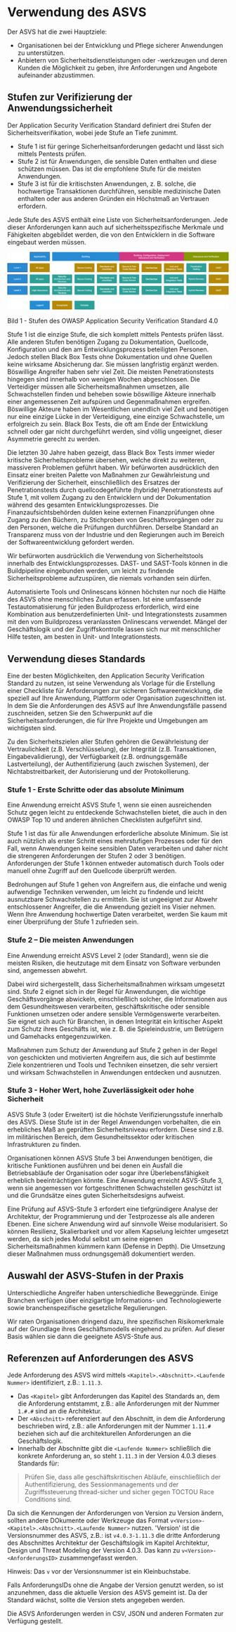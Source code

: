 # Verwendung des ASVS

Der ASVS hat die zwei Hauptziele:

* Organisationen bei der Entwicklung und Pflege sicherer Anwendungen zu unterstützen.
* Anbietern von Sicherheitsdienstleistungen oder -werkzeugen und deren Kunden die Möglichkeit zu geben, ihre Anforderungen und Angebote aufeinander abzustimmen.

## Stufen zur Verifizierung der Anwendungssicherheit

Der Application Security Verification Standard definiert drei Stufen der Sicherheitsverifikation, wobei jede Stufe an Tiefe zunimmt.

* Stufe 1 ist für geringe Sicherheitsanforderungen gedacht und lässt sich mittels Pentests prüfen.
* Stufe 2 ist für Anwendungen, die sensible Daten enthalten und diese schützen müssen. Das ist die empfohlene Stufe für die meisten Anwendungen.
* Stufe 3 ist für die kritischsten Anwendungen, z. B. solche, die hochwertige Transaktionen durchführen, sensible medizinische Daten enthalten oder aus anderen Gründen ein Höchstmaß an Vertrauen erfordern.

Jede Stufe des ASVS enthält eine Liste von Sicherheitsanforderungen. Jede dieser Anforderungen kann auch auf sicherheitsspezifische Merkmale und Fähigkeiten abgebildet werden, die von den Entwicklern in die Software eingebaut werden müssen.

![ASVS Levels](https://raw.githubusercontent.com/OWASP/ASVS/master/4.0/images/asvs_40_levels_de.png "ASVS Stufen")

Bild 1 - Stufen des OWASP Application Security Verification Standard 4.0

Stufe 1 ist die einzige Stufe, die sich komplett mittels Pentests prüfen lässt. Alle anderen Stufen benötigen Zugang zu Dokumentation, Quellcode, Konfiguration und den am Entwicklungsprozess beteiligten Personen. Jedoch stellen Black Box Tests ohne Dokumentation und ohne Quellen keine wirksame Absicherung dar. Sie müssen langfristig ergänzt werden. Böswillige Angreifer haben sehr viel Zeit. Die meisten Penetrationstests hingegen sind innerhalb von wenigen Wochen abgeschlossen. Die Verteidiger müssen alle Sicherheitsmaßnahmen umsetzen, alle Schwachstellen finden und beheben sowie böswillige Akteure innerhalb einer angemessenen Zeit aufspüren und Gegenmaßnahmen ergreifen. Böswillige Akteure haben im Wesentlichen unendlich viel Zeit und benötigen nur eine einzige Lücke in der Verteidigung, eine einzige Schwachstelle, um erfolgreich zu sein. Black Box Tests, die oft am Ende der Entwicklung schnell oder gar nicht durchgeführt werden, sind völlig ungeeignet, dieser Asymmetrie gerecht zu werden.

Die letzten 30 Jahre haben gezeigt, dass Black Box Tests immer wieder kritische Sicherheitsprobleme übersehen, welche direkt zu weiteren, massiveren Problemen geführt haben. Wir befürworten ausdrücklich den Einsatz einer breiten Palette von Maßnahmen zur Gewährleistung und Verifizierung der Sicherheit, einschließlich des Ersatzes der Penetrationstests durch quellcodegeführte (hybride) Penetrationstests auf Stufe 1, mit vollem Zugang zu den Entwicklern und der Dokumentation während des gesamten Entwicklungsprozesses. Die Finanzaufsichtsbehörden dulden keine externen Finanzprüfungen ohne Zugang zu den Büchern, zu Stichproben von Geschäftsvorgängen oder zu den Personen, welche die Prüfungen durchführen. Derselbe Standard an Transparenz muss von der Industrie und den Regierungen auch im Bereich der Softwareentwicklung gefordert werden.

Wir befürworten ausdrücklich die Verwendung von Sicherheitstools innerhalb des Entwicklungsprozesses. DAST- und SAST-Tools können in die Buildpipeline eingebunden werden, um leicht zu findende Sicherheitsprobleme aufzuspüren, die niemals vorhanden sein dürfen.

Automatisierte Tools und Onlinescans können höchsten nur noch die Hälfte des ASVS ohne menschliches Zutun erfassen. Ist eine umfassende Testautomatisierung für jeden Buildprozess erforderlich, wird eine Kombination aus benutzerdefinierten Unit- und Integrationstests zusammen mit den vom Buildprozess veranlassten Onlinescans verwendet. Mängel der Geschäftslogik und der Zugriffskontrolle lassen sich nur mit menschlicher Hilfe testen, am besten in Unit- und Integrationstests.

## Verwendung dieses Standards

Eine der besten Möglichkeiten, den Application Security Verification Standard zu nutzen, ist seine Verwendung als Vorlage für die Erstellung einer Checkliste für Anforderungen zur sicheren Softwareentwicklung, die speziell auf Ihre Anwendung, Plattform oder Organisation zugeschnitten ist. In dem Sie die Anforderungen des ASVS auf Ihre Anwendungsfälle passend zuschneiden, setzen Sie den Schwerpunkt auf die Sicherheitsanforderungen, die für Ihre Projekte und Umgebungen am wichtigsten sind.

Zu den Sicherheitszielen aller Stufen gehören die Gewährleistung der Vertraulichkeit (z.B. Verschlüsselung), der Integrität (z.B. Transaktionen, Eingabevalidierung), der Verfügbarkeit (z.B. ordnungsgemäße Lastverteilung), der Authentifizierung (auch zwischen Systemen), der Nichtabstreitbarkeit, der Autorisierung und der Protokollierung.

### Stufe 1 - Erste Schritte oder das absolute Minimum

Eine Anwendung erreicht ASVS Stufe 1, wenn sie einen ausreichenden Schutz gegen leicht zu entdeckende Schwachstellen bietet, die auch in den OWASP Top 10 und anderen ähnlichen Checklisten aufgeführt sind.

Stufe 1 ist das für alle Anwendungen erforderliche absolute Minimum. Sie ist auch nützlich als erster Schritt eines mehrstufigen Prozesses oder für den Fall, wenn Anwendungen keine sensiblen Daten verarbeiten und daher nicht die strengeren Anforderungen der Stufen 2 oder 3 benötigen. Anforderungen der Stufe 1 können entweder automatisch durch Tools oder manuell ohne Zugriff auf den Quellcode überprüft werden.

Bedrohungen auf Stufe 1 gehen von Angreifern aus, die einfache und wenig aufwendige Techniken verwenden, um leicht zu findende und leicht ausnutzbare Schwachstellen zu ermitteln. Sie ist ungeeignet zur Abwehr entschlossener Angreifer, die die Anwendung gezielt ins Visier nehmen. Wenn Ihre Anwendung hochwertige Daten verarbeitet, werden Sie kaum mit einer Überprüfung der Stufe 1 zufrieden sein.

### Stufe 2 – Die meisten Anwendungen

Eine Anwendung erreicht ASVS Level 2 (oder Standard), wenn sie die meisten Risiken, die heutzutage mit dem Einsatz von Software verbunden sind, angemessen abwehrt.

Dabei wird sichergestellt, dass Sicherheitsmaßnahmen wirksam umgesetzt sind. Stufe 2 eignet sich in der Regel für Anwendungen, die wichtige Geschäftsvorgänge abwickeln, einschließlich solcher, die Informationen aus dem Gesundheitswesen verarbeiten, geschäftskritische oder sensible Funktionen umsetzen oder andere sensible Vermögenswerte verarbeiten. Sie eignet sich auch für Branchen, in denen Integrität ein kritischer Aspekt zum Schutz ihres Geschäfts ist, wie z. B. die Spieleindustrie, um Betrügern und Gamehacks entgegenzuwirken.

Maßnahmen zum Schutz der Anwendung auf Stufe 2 gehen in der Regel von geschickten und motivierten Angreifern aus, die sich auf bestimmte Ziele konzentrieren und Tools und Techniken einsetzen, die sehr versiert und wirksam Schwachstellen in Anwendungen entdecken und ausnutzen.

### Stufe 3 - Hoher Wert, hohe Zuverlässigkeit oder hohe Sicherheit

ASVS Stufe 3 (oder Erweitert) ist die höchste Verifizierungsstufe innerhalb des ASVS. Diese Stufe ist in der Regel Anwendungen vorbehalten, die ein erhebliches Maß an geprüften Sicherheitsniveau erfordern. Diese sind z.B. im militärischen Bereich, dem Gesundheitssektor oder kritischen Infrastrukturen zu finden.

Organisationen können ASVS Stufe 3 bei Anwendungen benötigen, die kritische Funktionen ausführen und bei denen ein Ausfall die Betriebsabläufe der Organisation oder sogar ihre Überlebensfähigkeit erheblich beeinträchtigen könnte. Eine Anwendung erreicht ASVS-Stufe 3, wenn sie angemessen vor fortgeschrittenen Schwachstellen geschützt ist und die Grundsätze eines guten Sicherheitsdesigns aufweist.

Eine Prüfung auf ASVS-Stufe 3 erfordert eine tiefgründigere Analyse der Architektur, der Programmierung und der Testprozesse als alle anderen Ebenen. Eine sichere Anwendung wird auf sinnvolle Weise modularisiert. So können Resilienz, Skalierbarkeit und vor allem Kapselung leichter umgesetzt werden, da sich jedes Modul selbst um seine eigenen Sicherheitsmaßnahmen kümmern kann (Defense in Depth). Die Umsetzung dieser Maßnahmen muss ordnungsgemäß dokumentiert werden.

## Auswahl der ASVS-Stufen in der Praxis

Unterschiedliche Angreifer haben unterschiedliche Beweggründe. Einige Branchen verfügen über einzigartige Informations- und Technologiewerte sowie branchenspezifische gesetzliche Regulierungen.

Wir raten Organisationen dringend dazu, ihre spezifischen Risikomerkmale auf der Grundlage ihres Geschäftsmodells eingehend zu prüfen. Auf dieser Basis wählen sie dann die geeignete ASVS-Stufe aus.

## Referenzen auf Anforderungen des ASVS

Jede Anforderung des ASVS wird mittels `<Kapitel>.<Abschnitt>.<Laufende Nummer>` identifiziert, z.B.: `1.11.3`.
- Das `<Kapitel>` gibt Anforderungen das Kapitel des Standards an, dem die Anforderung entstammt, z.B.: alle Anforderungen mit der Nummer `1.#.#` sind an die Architektur.
- Der `<Abschnitt>` referenziert auf den Abschnitt, in dem die Anforderung beschrieben wird, z.B.: alle Anforderungen mit der Nummer `1.11.#` beziehen sich auf die architekturellen Anforderungen an die Geschäftslogik.
- Innerhalb der Abschnitte gibt die `<Laufende Nummer>` schließlich die konkrete Anforderung an, so steht `1.11.3` in der Version 4.0.3 dieses Standards für:

> Prüfen Sie, dass alle geschäftskritischen Abläufe, einschließlich der Authentifizierung, des Sessionmanagements und der Zugriffssteuerung thread-sicher und sicher gegen TOCTOU Race Conditions sind.

Da sich die Kennungen der Anforderungen von Version zu Version ändern, sollten andere DOkumente oder Werkzeuge das Format `v<Version>-<Kapitel>.<Abschnitt>.<Laufende Nummer>` nutzen. 'Version' ist die Versionsnummer des ASVS, z.B.: ist `v4.0.3-1.11.3` die dritte Anforderung des Abschnittes Architektur der Geschäftslogik im Kapitel Architektur, Design und Threat Modeling der Version 4.0.3. Das kann zu `v<Version>-<AnforderungsID>` zusammengefasst werden.

Hinweis: Das `v` vor der Versionsnummer ist ein Kleinbuchstabe.

Falls AnforderungsIDs ohne die Angabe der Version genutzt werden, so ist anzunehmen, dass die aktuelle Version des ASVS gemeint ist. Da der Standard wächst, sollte die Version stets angegeben werden.

Die ASVS Anforderungen werden in CSV, JSON und anderen Formaten zur Verfügung gestellt.
